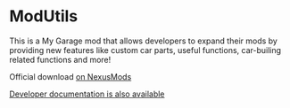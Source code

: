 # ModUtils

This is a My Garage mod that allows developers to expand their mods by providing new features like custom car parts, useful functions, car-builing related functions and more!

Official download [on NexusMods](https://www.nexusmods.com/mygarage/mods/40)

[Developer documentation is also available](https://fedearre.github.io/ModUtils/#/)